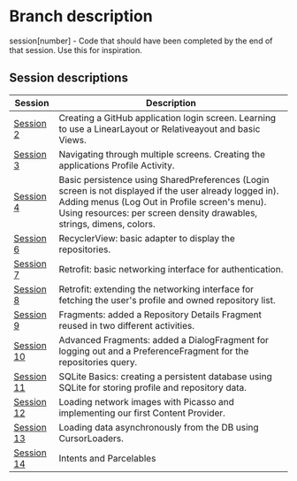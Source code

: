 # Branch description
session[number] - Code that should have been completed by the end of that session. Use this for inspiration.

## Session descriptions
| Session | Description |
| ------------- | ------------- |
| [Session 2](https://github.com/upbsvworkshop/android/tree/session2) | Creating a GitHub application login screen. Learning to use a LinearLayout or Relativeayout and basic Views. |
| [Session 3](https://github.com/upbsvworkshop/android/tree/session3) | Navigating through multiple screens. Creating the applications Profile Activity. |
| [Session 4](https://github.com/upbsvworkshop/android/tree/session4) | Basic persistence using SharedPreferences (Login screen is not displayed if the user already logged in). Adding menus (Log Out in Profile screen's menu). Using resources: per screen density drawables, strings, dimens, colors. |
| [Session 6](https://github.com/upbsvworkshop/android/tree/session6) | RecyclerView: basic adapter to display the repositories. |
| [Session 7](https://github.com/upbsvworkshop/android/tree/session7) | Retrofit: basic networking interface for authentication. |
| [Session 8](https://github.com/upbsvworkshop/android/tree/session8) | Retrofit: extending the networking interface for fetching the user's profile and owned repository list. |
| [Session 9](https://github.com/upbsvworkshop/android/tree/session9) | Fragments: added a Repository Details Fragment reused in two different activities. |
| [Session 10](https://github.com/upbsvworkshop/android/tree/session10) | Advanced Fragments: added a DialogFragment for logging out and a PreferenceFragment for the repositories query. |
| [Session 11](https://github.com/upbsvworkshop/android/tree/session11) | SQLite Basics: creating a persistent database using SQLite for storing profile and repository data. |
| [Session 12](https://github.com/upbsvworkshop/android/tree/session12) | Loading network images with Picasso and implementing our first Content Provider. |
| [Session 13](https://github.com/upbsvworkshop/android/tree/session13) | Loading data asynchronously from the DB using CursorLoaders. |
| [Session 14](https://github.com/upbsvworkshop/android/tree/session14) | Intents and Parcelables |
